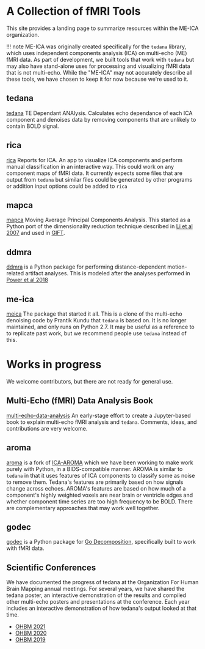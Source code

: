 # A Collection of fMRI Tools

This site provides a landing page to summarize resources within the ME-ICA organization.

!!! note
    ME-ICA was originally created specifically for the ``tedana`` library,
    which uses independent components analysis (ICA) on multi-echo (ME) fMRI
    data. As part of development, we built tools that work with ``tedana``
    but may also have stand-alone uses for processing and visualizing fMRI
    data that is not multi-echo. While the "ME-ICA" may not accurately
    describe all these tools, we have chosen to keep it for now because we're
    used to it.

## tedana

[tedana][] TE Dependant ANAlysis. Calculates echo dependance of each ICA component and denoises data by removing components that are unlikely to contain BOLD signal.

## rica

[rica][] Reports for ICA. An app to visualize ICA components and perform manual classification in an interactive way. This could work on any component maps of
fMRI data. It currently expects some files that are output from ``tedana``
but similar files could be generated by other programs or addition input
options could be added to ``rica``

## mapca

[mapca][] Moving Average Principal Components Analysis. This started as a
Python port of the dimensionality reduction technique described in
[Li et al 2007][MAPCAref] and used in [GIFT][].

## ddmra

[ddmra][] is a Python package for performing distance-dependent motion-related
artifact analyses. This is modeled after the analyses performed in
[Power et al 2018][Powerref]

## me-ica

[meica][] The package that started it all. This is a clone of the multi-echo denoising code by Prantik Kundu that ``tedana`` is based on. It is no longer maintained, and only runs on Python 2.7. It may be useful as a reference to to replicate past work, but we
recommend people use ``tedana`` instead of this.

# Works in progress

We welcome contributors, but there are not ready for general use.

## Multi-Echo (fMRI) Data Analysis Book

[multi-echo-data-analysis][] An early-stage effort to create a Jupyter-based
book to explain multi-echo fMRI analysis and ``tedana``. Comments, ideas,
and contributions are very welcome.

## aroma

[aroma][] is a fork of [ICA-AROMA][]
which we have been working to make work purely with Python, in a
BIDS-compatible manner. AROMA is similar to ``tedana`` in that it uses
features of ICA components to classify some as noise to remove them. Tedana's
features are primarily based on how signals change across echoes. AROMA's
features are based on how much of a component's highly weighted voxels are
near brain or ventricle edges and whether component time series are too high
frequency to be BOLD. There are complementary approaches that may work well
together.

## godec

[godec][] is a Python package for [Go Decomposition][godec-ref], specifically built to work with fMRI data.

## Scientific Conferences

We have documented the progress of tedana at the Organization
For Human Brain Mapping annual meetings. For several years,
we have shared the tedana poster, an interactive demonstration of the results
and compiled other multi-echo posters and presentations at the conference.
Each year includes an interactive demonstration of how tedana's output looked
at that time.

- [OHBM 2021][]
- [OHBM 2020][]
- [OHBM 2019][]

<!-- links -->
[aroma]: https://github.com/ME-ICA/aroma
[ICA-AROMA]: https://github.com/maartenmennes/ICA-AROMA
[ddmra]: http://ddmra.readthedocs.io
[Powerref]: https://doi.org/10.1073/pnas.1720985115]
[godec]: https://github.com/ME-ICA/godec
[godec-ref]: http://www.icml-2011.org/papers/41_icmlpaper.pdf
[mapca]: https://github.com/ME-ICA/mapca
[multi-echo-data-analysis]: https://github.com/ME-ICA/multi-echo-data-analysis
[GIFT]: https://trendscenter.org/software/gift/
[MAPCAref]: https://doi.org/10.1002/hbm.20359]
[rica]: https://github.com/ME-ICA/rica
[tedana]: https://tedana.readthedocs.io
[meica]: https://github.com/me-ica/me-ica
[OHBM 2021]: https://github.com/ME-ICA/ohbm-2021-multiecho
[OHBM 2020]: https://github.com/ME-ICA/tedana-ohbm-2020
[OHBM 2019]: https://github.com/ME-ICA/tedana-ohbm-2019
